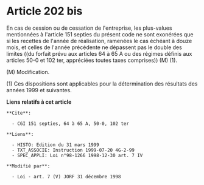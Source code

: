 # Article 202 bis

En cas de cession ou de cessation de l'entreprise, les plus-values mentionnées à l'article 151 septies du présent code ne
sont exonérées que si les recettes de l'année de réalisation, ramenées le cas échéant à douze mois, et celles de l'année
précédente ne dépassent pas le double des limites ((du forfait prévu aux articles 64 à 65 A ou des régimes définis aux
articles 50-0 et 102 ter, appréciées toutes taxes comprises)) (M) (1).

(M) Modification.

(1) Ces dispositions sont applicables pour la détermination des résultats des années 1999 et suivantes.

**Liens relatifs à cet article**

	**Cite**:

	  - CGI 151 septies, 64 à 65 A, 50-0, 102 ter

	**Liens**:

	  - HISTO: Edition du 31 mars 1999
	  - TXT_ASSOCIE: Instruction 1999-07-20 4G-2-99
	  - SPEC_APPLI: Loi n°98-1266 1998-12-30 art. 7 IV

	**Modifié par**:

	  - Loi - art. 7 (V) JORF 31 décembre 1998
